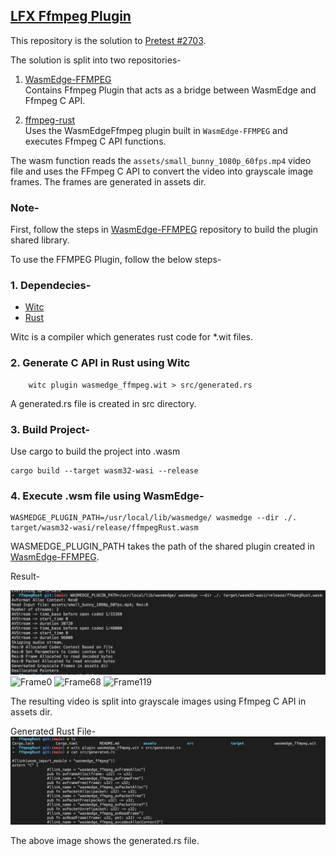 ## [LFX Ffmpeg Plugin](https://github.com/WasmEdge/WasmEdge/issues/2689)

This repository is the solution to [Pretest #2703](https://github.com/WasmEdge/WasmEdge/discussions/2703). 


The solution is split into two repositories-
1. [WasmEdge-FFMPEG](https://github.com/Hrushi20/WasmEdge-FFMPEG) 
<br> Contains Ffmpeg Plugin that acts as a bridge between WasmEdge and Ffmpeg C API.

2. [ffmpeg-rust](https://github.com/Hrushi20/ffmpeg-rust)<br> Uses the WasmEdgeFfmpeg plugin built in `WasmEdge-FFMPEG` and executes Ffmpeg C API functions.

The wasm function reads the `assets/small_bunny_1080p_60fps.mp4` video file and uses the FFmpeg C API to convert the video into grayscale image frames. The frames are generated in assets dir.

### Note-
First, follow the steps in [WasmEdge-FFMPEG](https://github.com/Hrushi20/WasmEdge-FFMPEG#readme) repository to build the plugin shared library.

To use the FFMPEG Plugin, follow the below steps-

### 1. Dependecies-
- [Witc](https://github.com/second-state/witc)
- [Rust](https://www.rust-lang.org/tools/install)

Witc is a compiler which generates rust code for *.wit files.

### 2. Generate C API in Rust using Witc
```
    witc plugin wasmedge_ffmpeg.wit > src/generated.rs
```
A generated.rs file is created in src directory.

### 3. Build Project-
Use cargo to build the project into .wasm
```
cargo build --target wasm32-wasi --release
```

### 4. Execute .wsm file using WasmEdge-
```
WASMEDGE_PLUGIN_PATH=/usr/local/lib/wasmedge/ wasmedge --dir ./. target/wasm32-wasi/release/ffmpegRust.wasm
```

WASMEDGE_PLUGIN_PATH takes the path of the shared plugin created in [WasmEdge-FFMPEG](https://github.com/Hrushi20/WasmEdge-FFMPEG#readme?raw=true).


Result-

![Result](https://github.com/Hrushi20/ffmpeg-rust/blob/main/assets/results.png)
![Frame0](https://github.com/Hrushi20/ffmpeg-rust/blob/main/assets/frame-0.pgm)
![Frame68](https://github.com/Hrushi20/ffmpeg-rust/blob/main/assets/frame-68.pgm)
![Frame119](https://github.com/Hrushi20/ffmpeg-rust/blob/main/assets/frame-119.pgm)

The resulting video is split into grayscale images using Ffmpeg C API in assets dir.

Generated Rust File-
![Witc](https://github.com/Hrushi20/ffmpeg-rust/blob/main/assets/witc.png)

The above image shows the generated.rs file.
